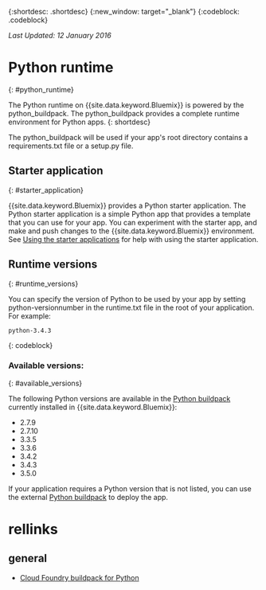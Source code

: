 {:shortdesc: .shortdesc}
{:new_window: target="_blank"}
{:codeblock: .codeblock}

*Last Updated: 12 January 2016*

# Python runtime
{: #python_runtime}

The Python runtime on {{site.data.keyword.Bluemix}} is powered by the python_buildpack.
The python_buildpack provides a complete runtime environment for Python
apps.
{: shortdesc}

The python_buildpack will be used if your app's root directory contains a requirements.txt file or a setup.py file.

## Starter application
{: #starter_application}

{{site.data.keyword.Bluemix}} provides a Python starter application.  The Python starter application is a simple Python app that provides a template that you can use for your app. You can experiment with the starter app, and make and push changes to the {{site.data.keyword.Bluemix}}
environment.  See [Using the starter applications](../../cfapps/starter_app_usage.html) for help with using the starter application.

## Runtime versions
{: #runtime_versions}

You can specify the version of Python to be used by your app by setting python-versionnumber in the runtime.txt file in the root of your application. For example:

```
python-3.4.3
```
{: codeblock}


### Available versions:
{: #available_versions}

The following Python versions are available in the
[Python buildpack](https://github.com/cloudfoundry/python-buildpack/releases/tag/v1.5.1)
currently installed in {{site.data.keyword.Bluemix}}:

* 2.7.9
* 2.7.10
* 3.3.5
* 3.3.6
* 3.4.2
* 3.4.3
* 3.5.0

If your application requires a Python version that is not listed,
you can use the external
[Python buildpack](https://github.com/cloudfoundry/python-buildpack) to
deploy the app.

# rellinks
## general
* [Cloud Foundry buildpack for Python](https://github.com/cloudfoundry/python-buildpack)
